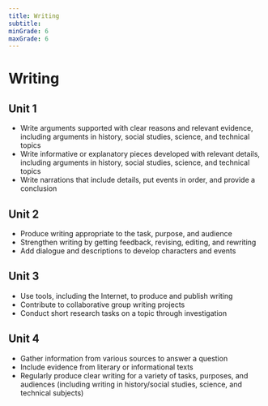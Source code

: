 ```yaml
---
title: Writing
subtitle: 
minGrade: 6
maxGrade: 6
---
```

# Writing


## Unit 1
* Write arguments supported with clear reasons and relevant evidence, including arguments in history, social studies, science, and technical topics
* Write informative or explanatory pieces developed with relevant details, including arguments in history, social studies, science, and technical topics
* Write narrations that include details, put events in order, and provide a conclusion

## Unit 2
* Produce writing appropriate to the task, purpose, and audience
* Strengthen writing by getting feedback, revising, editing, and rewriting
* Add dialogue and descriptions to develop characters and events

## Unit 3
* Use tools, including the Internet, to produce and publish writing
* Contribute to collaborative group writing projects
* Conduct short research tasks on a topic through investigation

## Unit 4
* Gather information from various sources to answer a question
* Include evidence from literary or informational texts
* Regularly produce clear writing for a variety of tasks, purposes, and audiences (including writing in history/social studies, science, and technical subjects)